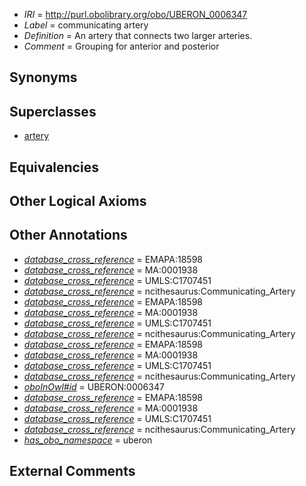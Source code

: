  * *IRI* = http://purl.obolibrary.org/obo/UBERON_0006347
 * *Label* = communicating artery
 * *Definition* = An artery that connects two larger arteries.
 * *Comment* = Grouping for anterior and posterior

## Synonyms


## Superclasses

 * [artery](../../UBERON/37/UBERON_0001637.md)

## Equivalencies


## Other Logical Axioms


## Other Annotations

 * *[database_cross_reference](../../ef/oboInOwl#hasDbXref.md)* = EMAPA:18598
 * *[database_cross_reference](../../ef/oboInOwl#hasDbXref.md)* = MA:0001938
 * *[database_cross_reference](../../ef/oboInOwl#hasDbXref.md)* = UMLS:C1707451
 * *[database_cross_reference](../../ef/oboInOwl#hasDbXref.md)* = ncithesaurus:Communicating_Artery
 * *[database_cross_reference](../../ef/oboInOwl#hasDbXref.md)* = EMAPA:18598
 * *[database_cross_reference](../../ef/oboInOwl#hasDbXref.md)* = MA:0001938
 * *[database_cross_reference](../../ef/oboInOwl#hasDbXref.md)* = UMLS:C1707451
 * *[database_cross_reference](../../ef/oboInOwl#hasDbXref.md)* = ncithesaurus:Communicating_Artery
 * *[database_cross_reference](../../ef/oboInOwl#hasDbXref.md)* = EMAPA:18598
 * *[database_cross_reference](../../ef/oboInOwl#hasDbXref.md)* = MA:0001938
 * *[database_cross_reference](../../ef/oboInOwl#hasDbXref.md)* = UMLS:C1707451
 * *[database_cross_reference](../../ef/oboInOwl#hasDbXref.md)* = ncithesaurus:Communicating_Artery
 * *[oboInOwl#id](../../id/oboInOwl#id.md)* = UBERON:0006347
 * *[database_cross_reference](../../ef/oboInOwl#hasDbXref.md)* = EMAPA:18598
 * *[database_cross_reference](../../ef/oboInOwl#hasDbXref.md)* = MA:0001938
 * *[database_cross_reference](../../ef/oboInOwl#hasDbXref.md)* = UMLS:C1707451
 * *[database_cross_reference](../../ef/oboInOwl#hasDbXref.md)* = ncithesaurus:Communicating_Artery
 * *[has_obo_namespace](../../ce/oboInOwl#hasOBONamespace.md)* = uberon

## External Comments

